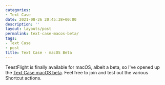 ```yaml
---
categories:
- Text Case
date: 2021-08-26 20:45:38+00:00
description: ''
layout: layouts/post
permalink: text-case-macos-beta/
tags:
- Text Case
- post
title: Text Case - macOS Beta
---
```


TeestFlight is finally available for macOS, albeit a beta, so I've opened up the [Text Case macOS beta](https://testflight.apple.com/join/7uGzn8Rh). Feel free to join and test out the various Shortcut actions.
